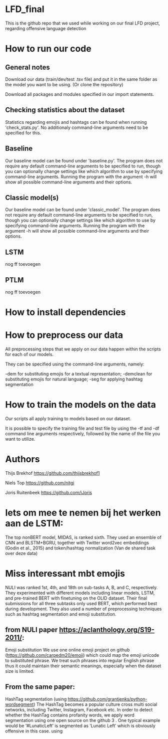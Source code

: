 # LFD_final
This is the github repo that we used while working on our final LFD project, regarding offensive language detection

# How to run our code

## General notes
Download our data (train/dev/test .tsv file) and put it in the same folder as the model you want to be using. (Or clone the repository)

Download all packages and modules specified in our import statements.

## Checking statistics about the dataset
Statistics regarding emojis and hashtags can be found when running 'check_stats.py'. No additionaly command-line arguments need to be specified for this. 

## Baseline
Our baseline model can be found under 'baseline.py'. The program does not require any default command-line arguments to be specified to run, though you can optionally change settings like which algorithm to use by specifying command-line arguments. Running the program with the argument -h will show all possible command-line arguments and their options.  

## Classic model(s)
Our baseline model can be found under 'classic_model'. The program does not require any default command-line arguments to be specified to run, though you can optionally change settings like which algorithm to use by specifying command-line arguments. Running the program with the argument -h will show all possible command-line arguments and their options.  

## LSTM
nog ff toevoegen

## PTLM
nog ff toevoegen

# How to install dependencies

# How to preprocess our data
All preprocessing steps that we apply on our data happen within the scripts for each of our models. 

They can be specified using the command-line arguments, namely:

 -dem for substituting emojis for a textual representation;
 -demclean for substituting emojis for natural language;
 -seg for applying hashtag segmentation
 
# How to train the models on the data
Our scripts all apply training to models based on our dataset. 

It is possible to specify the training file and test file by using the -tf and -df command line arguments respectively, followed by the name of the file you want to utilize.

# Authors
Thijs Brekhof    https://github.com/thijsbrekhof1

Niels Top        https://github.com/nitgi

Joris Ruitenbeek https://github.com/iJoris


# Iets om mee te nemen bij het werken aan de LSTM:
The top nonBERT model, MIDAS, is ranked sixth. They used
an ensemble of CNN and BLSTM+BGRU, together with Twitter word2vec embeddings (Godin
et al., 2015) and token/hashtag normalization
(Van de shared task over deze data)

# Miss interessant mbt emojis
NULI was ranked 1st, 4th, and 18th on sub-tasks
A, B, and C, respectively. They experimented
with different models including linear models, LSTM, and pre-trained BERT with finetuning on the OLID dataset. Their final
submissions for all three subtasks only used
BERT, which performed best during development. They also used a number of preprocessing techniques such as hashtag segmentation and emoji substitution.

## from NULI paper https://aclanthology.org/S19-2011/:
Emoji substitution We use one online emoji
project on github (https://github.com/carpedm20/emoji) which could map the emoji unicode to substituted phrase. We treat such phrases
into regular English phrase thus it could maintain their semantic meanings, especially when the dataset size is limited.

## From the same paper:
HashTag segmentation (using https://github.com/grantjenks/python-wordsegment) The HashTag becomes
a popular culture cross multi social networks, including Twitter, Instagram, Facebook etc. In order
to detect whether the HashTag contains profanity words, we apply word segmentation using one
open source on the github 3
. One typical example
would be ‘#LunaticLeft’ is segmented as ‘Lunatic
Left’ which is obviously offensive in this case.
using 
